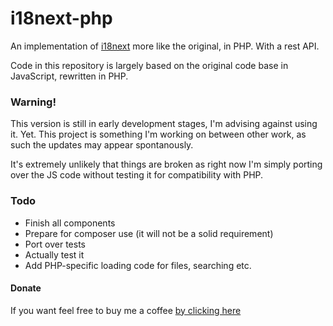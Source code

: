 # i18next-php
An implementation of [i18next](https://www.i18next.com/) more like the original, in PHP. With a rest API.

Code in this repository is largely based on the original code base in JavaScript, rewritten in PHP.

### Warning!

This version is still in early development stages, I'm advising against using it. Yet.
This project is something I'm working on between other work, as such the updates may appear spontanously.

It's extremely unlikely that things are broken as right now I'm simply porting over the 
JS code without testing it for compatibility with PHP.

### Todo

* Finish all components
* Prepare for composer use (it will not be a solid requirement)
* Port over tests
* Actually test it
* Add PHP-specific loading code for files, searching etc.

#### Donate

If you want feel free to buy me a coffee [by clicking here](https://paypal.me/pklytastic?locale.x=en_US)
